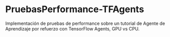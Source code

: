 # PruebasPerformance-TFAgents
Implementación de pruebas de performance sobre un tutorial de Agente de Aprendizaje por refuerzo con TensorFlow Agents, GPU vs CPU.
